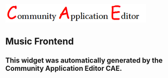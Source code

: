 ![CAE](https://github.com/GHProjectsTest/frontendComponent-9/blob/gh-pages/img/logo.png)  

Music Frontend
===================


This widget was automatically generated by the Community Application Editor CAE.  
---------------
